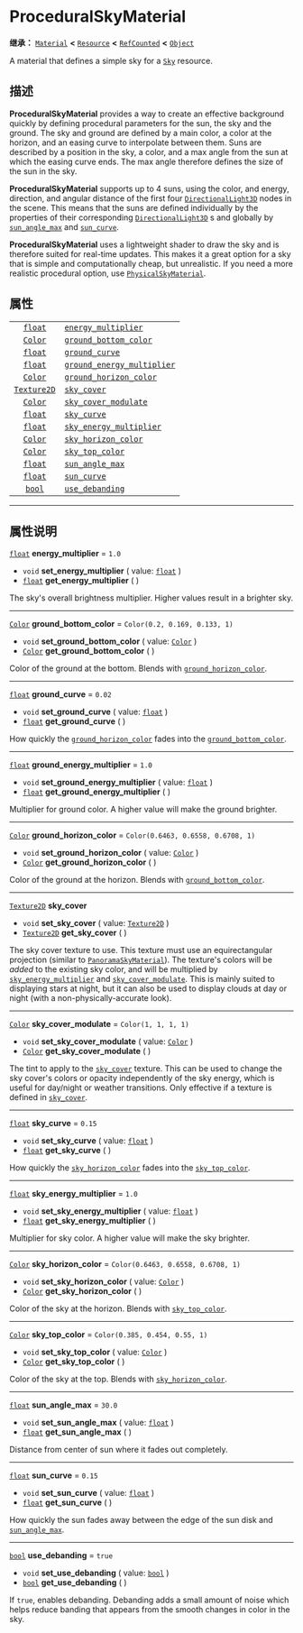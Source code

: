 <!-- ⚠ 请勿编辑本文件 ⚠ -->
<!-- 本文档使用脚本从 WeDot 引擎源码仓库生成。 -->
<!-- 生成脚本：https://github.com/WeDot-Engine/WeDot/tree/4.3/doc/tools/make_md.py； -->
<!-- 原文件：https://github.com/WeDot-Engine/WeDot/tree/4.3/doc/classes/ProceduralSkyMaterial.xml。 -->

<div id="_class_proceduralskymaterial"></div>

# ProceduralSkyMaterial

**继承：** [`Material`](class_material.md) **<** [`Resource`](class_resource.md) **<** [`RefCounted`](class_refcounted.md) **<** [`Object`](class_object.md)

A material that defines a simple sky for a [`Sky`](class_sky.md) resource.

## 描述

**ProceduralSkyMaterial** provides a way to create an effective background quickly by defining procedural parameters for the sun, the sky and the ground. The sky and ground are defined by a main color, a color at the horizon, and an easing curve to interpolate between them. Suns are described by a position in the sky, a color, and a max angle from the sun at which the easing curve ends. The max angle therefore defines the size of the sun in the sky.

 **ProceduralSkyMaterial** supports up to 4 suns, using the color, and energy, direction, and angular distance of the first four [`DirectionalLight3D`](class_directionallight3d.md) nodes in the scene. This means that the suns are defined individually by the properties of their corresponding [`DirectionalLight3D`](class_directionallight3d.md) s and globally by [`sun_angle_max`](#class_proceduralskymaterial_property_sun_angle_max) and [`sun_curve`](#class_proceduralskymaterial_property_sun_curve).

 **ProceduralSkyMaterial** uses a lightweight shader to draw the sky and is therefore suited for real-time updates. This makes it a great option for a sky that is simple and computationally cheap, but unrealistic. If you need a more realistic procedural option, use [`PhysicalSkyMaterial`](class_physicalskymaterial.md).

## 属性

|||
|:-:|:--|
| [`float`](class_float.md)         | [`energy_multiplier`](#class_proceduralskymaterial_property_energy_multiplier)               | ``1.0``                              |
| [`Color`](class_color.md)         | [`ground_bottom_color`](#class_proceduralskymaterial_property_ground_bottom_color)           | ``Color(0.2, 0.169, 0.133, 1)``      |
| [`float`](class_float.md)         | [`ground_curve`](#class_proceduralskymaterial_property_ground_curve)                         | ``0.02``                             |
| [`float`](class_float.md)         | [`ground_energy_multiplier`](#class_proceduralskymaterial_property_ground_energy_multiplier) | ``1.0``                              |
| [`Color`](class_color.md)         | [`ground_horizon_color`](#class_proceduralskymaterial_property_ground_horizon_color)         | ``Color(0.6463, 0.6558, 0.6708, 1)`` |
| [`Texture2D`](class_texture2d.md) | [`sky_cover`](#class_proceduralskymaterial_property_sky_cover)                               |                                      |
| [`Color`](class_color.md)         | [`sky_cover_modulate`](#class_proceduralskymaterial_property_sky_cover_modulate)             | ``Color(1, 1, 1, 1)``                |
| [`float`](class_float.md)         | [`sky_curve`](#class_proceduralskymaterial_property_sky_curve)                               | ``0.15``                             |
| [`float`](class_float.md)         | [`sky_energy_multiplier`](#class_proceduralskymaterial_property_sky_energy_multiplier)       | ``1.0``                              |
| [`Color`](class_color.md)         | [`sky_horizon_color`](#class_proceduralskymaterial_property_sky_horizon_color)               | ``Color(0.6463, 0.6558, 0.6708, 1)`` |
| [`Color`](class_color.md)         | [`sky_top_color`](#class_proceduralskymaterial_property_sky_top_color)                       | ``Color(0.385, 0.454, 0.55, 1)``     |
| [`float`](class_float.md)         | [`sun_angle_max`](#class_proceduralskymaterial_property_sun_angle_max)                       | ``30.0``                             |
| [`float`](class_float.md)         | [`sun_curve`](#class_proceduralskymaterial_property_sun_curve)                               | ``0.15``                             |
| [`bool`](class_bool.md)           | [`use_debanding`](#class_proceduralskymaterial_property_use_debanding)                       | ``true``                             |

<!-- rst-class:: classref-section-separator -->

---

## 属性说明

<div id="_class_proceduralskymaterial_property_energy_multiplier"></div>

[`float`](class_float.md) **energy_multiplier** = ``1.0`` <div id="class_proceduralskymaterial_property_energy_multiplier"></div>

- `void` **set_energy_multiplier** ( value: [`float`](class_float.md) )
- [`float`](class_float.md) **get_energy_multiplier** ( )

The sky's overall brightness multiplier. Higher values result in a brighter sky.

<!-- rst-class:: classref-item-separator -->

---

<div id="_class_proceduralskymaterial_property_ground_bottom_color"></div>

[`Color`](class_color.md) **ground_bottom_color** = ``Color(0.2, 0.169, 0.133, 1)`` <div id="class_proceduralskymaterial_property_ground_bottom_color"></div>

- `void` **set_ground_bottom_color** ( value: [`Color`](class_color.md) )
- [`Color`](class_color.md) **get_ground_bottom_color** ( )

Color of the ground at the bottom. Blends with [`ground_horizon_color`](#class_proceduralskymaterial_property_ground_horizon_color).

<!-- rst-class:: classref-item-separator -->

---

<div id="_class_proceduralskymaterial_property_ground_curve"></div>

[`float`](class_float.md) **ground_curve** = ``0.02`` <div id="class_proceduralskymaterial_property_ground_curve"></div>

- `void` **set_ground_curve** ( value: [`float`](class_float.md) )
- [`float`](class_float.md) **get_ground_curve** ( )

How quickly the [`ground_horizon_color`](#class_proceduralskymaterial_property_ground_horizon_color) fades into the [`ground_bottom_color`](#class_proceduralskymaterial_property_ground_bottom_color).

<!-- rst-class:: classref-item-separator -->

---

<div id="_class_proceduralskymaterial_property_ground_energy_multiplier"></div>

[`float`](class_float.md) **ground_energy_multiplier** = ``1.0`` <div id="class_proceduralskymaterial_property_ground_energy_multiplier"></div>

- `void` **set_ground_energy_multiplier** ( value: [`float`](class_float.md) )
- [`float`](class_float.md) **get_ground_energy_multiplier** ( )

Multiplier for ground color. A higher value will make the ground brighter.

<!-- rst-class:: classref-item-separator -->

---

<div id="_class_proceduralskymaterial_property_ground_horizon_color"></div>

[`Color`](class_color.md) **ground_horizon_color** = ``Color(0.6463, 0.6558, 0.6708, 1)`` <div id="class_proceduralskymaterial_property_ground_horizon_color"></div>

- `void` **set_ground_horizon_color** ( value: [`Color`](class_color.md) )
- [`Color`](class_color.md) **get_ground_horizon_color** ( )

Color of the ground at the horizon. Blends with [`ground_bottom_color`](#class_proceduralskymaterial_property_ground_bottom_color).

<!-- rst-class:: classref-item-separator -->

---

<div id="_class_proceduralskymaterial_property_sky_cover"></div>

[`Texture2D`](class_texture2d.md) **sky_cover** <div id="class_proceduralskymaterial_property_sky_cover"></div>

- `void` **set_sky_cover** ( value: [`Texture2D`](class_texture2d.md) )
- [`Texture2D`](class_texture2d.md) **get_sky_cover** ( )

The sky cover texture to use. This texture must use an equirectangular projection (similar to [`PanoramaSkyMaterial`](class_panoramaskymaterial.md)). The texture's colors will be *added* to the existing sky color, and will be multiplied by [`sky_energy_multiplier`](#class_proceduralskymaterial_property_sky_energy_multiplier) and [`sky_cover_modulate`](#class_proceduralskymaterial_property_sky_cover_modulate). This is mainly suited to displaying stars at night, but it can also be used to display clouds at day or night (with a non-physically-accurate look).

<!-- rst-class:: classref-item-separator -->

---

<div id="_class_proceduralskymaterial_property_sky_cover_modulate"></div>

[`Color`](class_color.md) **sky_cover_modulate** = ``Color(1, 1, 1, 1)`` <div id="class_proceduralskymaterial_property_sky_cover_modulate"></div>

- `void` **set_sky_cover_modulate** ( value: [`Color`](class_color.md) )
- [`Color`](class_color.md) **get_sky_cover_modulate** ( )

The tint to apply to the [`sky_cover`](#class_proceduralskymaterial_property_sky_cover) texture. This can be used to change the sky cover's colors or opacity independently of the sky energy, which is useful for day/night or weather transitions. Only effective if a texture is defined in [`sky_cover`](#class_proceduralskymaterial_property_sky_cover).

<!-- rst-class:: classref-item-separator -->

---

<div id="_class_proceduralskymaterial_property_sky_curve"></div>

[`float`](class_float.md) **sky_curve** = ``0.15`` <div id="class_proceduralskymaterial_property_sky_curve"></div>

- `void` **set_sky_curve** ( value: [`float`](class_float.md) )
- [`float`](class_float.md) **get_sky_curve** ( )

How quickly the [`sky_horizon_color`](#class_proceduralskymaterial_property_sky_horizon_color) fades into the [`sky_top_color`](#class_proceduralskymaterial_property_sky_top_color).

<!-- rst-class:: classref-item-separator -->

---

<div id="_class_proceduralskymaterial_property_sky_energy_multiplier"></div>

[`float`](class_float.md) **sky_energy_multiplier** = ``1.0`` <div id="class_proceduralskymaterial_property_sky_energy_multiplier"></div>

- `void` **set_sky_energy_multiplier** ( value: [`float`](class_float.md) )
- [`float`](class_float.md) **get_sky_energy_multiplier** ( )

Multiplier for sky color. A higher value will make the sky brighter.

<!-- rst-class:: classref-item-separator -->

---

<div id="_class_proceduralskymaterial_property_sky_horizon_color"></div>

[`Color`](class_color.md) **sky_horizon_color** = ``Color(0.6463, 0.6558, 0.6708, 1)`` <div id="class_proceduralskymaterial_property_sky_horizon_color"></div>

- `void` **set_sky_horizon_color** ( value: [`Color`](class_color.md) )
- [`Color`](class_color.md) **get_sky_horizon_color** ( )

Color of the sky at the horizon. Blends with [`sky_top_color`](#class_proceduralskymaterial_property_sky_top_color).

<!-- rst-class:: classref-item-separator -->

---

<div id="_class_proceduralskymaterial_property_sky_top_color"></div>

[`Color`](class_color.md) **sky_top_color** = ``Color(0.385, 0.454, 0.55, 1)`` <div id="class_proceduralskymaterial_property_sky_top_color"></div>

- `void` **set_sky_top_color** ( value: [`Color`](class_color.md) )
- [`Color`](class_color.md) **get_sky_top_color** ( )

Color of the sky at the top. Blends with [`sky_horizon_color`](#class_proceduralskymaterial_property_sky_horizon_color).

<!-- rst-class:: classref-item-separator -->

---

<div id="_class_proceduralskymaterial_property_sun_angle_max"></div>

[`float`](class_float.md) **sun_angle_max** = ``30.0`` <div id="class_proceduralskymaterial_property_sun_angle_max"></div>

- `void` **set_sun_angle_max** ( value: [`float`](class_float.md) )
- [`float`](class_float.md) **get_sun_angle_max** ( )

Distance from center of sun where it fades out completely.

<!-- rst-class:: classref-item-separator -->

---

<div id="_class_proceduralskymaterial_property_sun_curve"></div>

[`float`](class_float.md) **sun_curve** = ``0.15`` <div id="class_proceduralskymaterial_property_sun_curve"></div>

- `void` **set_sun_curve** ( value: [`float`](class_float.md) )
- [`float`](class_float.md) **get_sun_curve** ( )

How quickly the sun fades away between the edge of the sun disk and [`sun_angle_max`](#class_proceduralskymaterial_property_sun_angle_max).

<!-- rst-class:: classref-item-separator -->

---

<div id="_class_proceduralskymaterial_property_use_debanding"></div>

[`bool`](class_bool.md) **use_debanding** = ``true`` <div id="class_proceduralskymaterial_property_use_debanding"></div>

- `void` **set_use_debanding** ( value: [`bool`](class_bool.md) )
- [`bool`](class_bool.md) **get_use_debanding** ( )

If `true`, enables debanding. Debanding adds a small amount of noise which helps reduce banding that appears from the smooth changes in color in the sky.

[^virtual]: 本方法通常需要用户覆盖才能生效。
[^const]: 本方法无副作用，不会修改该实例的任何成员变量。
[^vararg]: 本方法除了能接受在此处描述的参数外，还能够继续接受任意数量的参数。
[^constructor]: 本方法用于构造某个类型。
[^static]: 调用本方法无需实例，可直接使用类名进行调用。
[^operator]: 本方法描述的是使用本类型作为左操作数的有效运算符。
[^bitfield]: 这个值是由下列位标志构成位掩码的整数。
[^void]: 无返回值。
